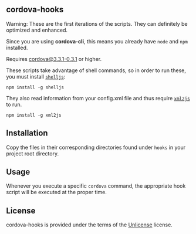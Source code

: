 cordova-hooks
---
Warning:  These are the first iterations of the scripts.  They can definitely be optimized and enhanced.

Since you are using **cordova-cli**, this means you already have `node` and `npm` installed.

Requires cordova@3.3.1-0.3.1 or higher.

These scripts take advantage of shell commands, so in order to run these, you must install [`shelljs`](https://github.com/arturadib/shelljs):

`npm install -g shelljs`

They also read information from your config.xml file and thus require [`xml2js`](https://github.com/Leonidas-from-XIV/node-xml2js) to run.

`npm install -g xml2js`

Installation
---
Copy the files in their corresponding directories found under `hooks` in your project root directory.

Usage
---
Whenever you execute a specific `cordova` command, the appropriate hook script will be executed at the proper time.

License
---
cordova-hooks is provided under the terms of the [Unlicense](http://unlicense.org) license.

